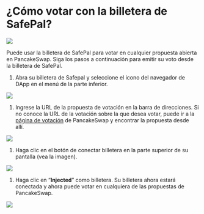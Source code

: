 # ¿Cómo votar con la billetera de SafePal?

![](<../../../.gitbook/assets/0 (3)>)

Puede usar la billetera de SafePal para votar en cualquier propuesta abierta en PancakeSwap. Siga los pasos a continuación para emitir su voto desde la billetera de SafePal.

1. Abra su billetera de Safepal y seleccione el icono del navegador de DApp en el menú de la parte inferior.

![](<../../../.gitbook/assets/1 (1)>)

1. Ingrese la URL de la propuesta de votación en la barra de direcciones. Si no conoce la URL de la votación sobre la que desea votar, puede ir a la [página de votación](https://voting.pancakeswap.finance/) de PancakeSwap y encontrar la propuesta desde allí.

![](<../../../.gitbook/assets/2 (1)>)

1. Haga clic en el botón de conectar billetera en la parte superior de su pantalla (vea la imagen).

![](../../../.gitbook/assets/3)

1. Haga clic en “**Injected**” como billetera. Su billetera ahora estará conectada y ahora puede votar en cualquiera de las propuestas de PancakeSwap.

![](../../../.gitbook/assets/4)
